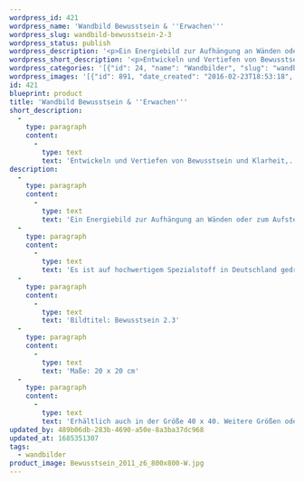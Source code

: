```yaml
---
wordpress_id: 421
wordpress_name: 'Wandbild Bewusstsein & ''Erwachen'''
wordpress_slug: wandbild-bewusstsein-2-3
wordpress_status: publish
wordpress_description: '<p>Ein Energiebild zur Aufhängung an Wänden oder zum Aufstellen im Raum mit einem aktivierbaren Informationsfeld zu Bewusstsein - Klarheit - Freude - Erwachen (spirituell): Entwicklung von Bewusstsein in Tiefe und Weite, von Klarheit in Freude und spirituelles "Erwachen" in jedem Bereich des privaten und des gesellschaftlichen Lebens.</p><p>Es ist auf hochwertigem Spezialstoff in Deutschland gedruckt und sorgfältig in Handarbeit auf Holzkeilrahmen aufgezogen. Laut Herstellerangaben ist der farbintensive Druck 70 Jahre lichtecht, waschbar und in einem umweltorientierten Verfahren hergestellt. Der Oberstoff ist mit einer Spezialbeschichtung unterfüttert, so dass, bei Aufhängung an der Wand, der rückseitige Holzrahmen auch bei hellen Farben unsichtbar ist.</p><p>Bildtitel: Bewusstsein 2.3</p><p>Maße: 20 x 20 cm</p><p>Erhältlich auch in der Größe 40 x 40. Weitere Größen oder andere Seitenverhältnisse, sind bis 200 cm individuell für Sie innerhalb weniger Tage herstellbar. Bitte kontaktieren Sie uns hierfür unter <a href="mailto:info@elvedenverlag.de">info@elvedenverlag.de</a>.</p><p><a href="https://my.feenbaum.de/anwendung-energie-wandbilder/">Anwendungshinweise</a></p>'
wordpress_short_description: '<p>Entwickeln und Vertiefen von Bewusstsein und Klarheit,.&#8220;Neues Bewusstsein&#8220;.</p>'
wordpress_categories: '[{"id": 24, "name": "Wandbilder", "slug": "wandbilder"}]'
wordpress_images: '[{"id": 891, "date_created": "2016-02-23T18:53:18", "date_created_gmt": "2016-02-23T16:53:18", "date_modified": "2016-02-23T18:53:18", "date_modified_gmt": "2016-02-23T16:53:18", "src": "https://my.feenbaum.de/wp-content/uploads/2016/02/Bewusstsein_2011_z6_800x800-W.jpg", "name": "Bewusstsein_2011_z6_800x800-W", "alt": ""}]'
id: 421
blueprint: product
title: 'Wandbild Bewusstsein & ''Erwachen'''
short_description:
  -
    type: paragraph
    content:
      -
        type: text
        text: 'Entwickeln und Vertiefen von Bewusstsein und Klarheit,.''Neues Bewusstsein''.'
description:
  -
    type: paragraph
    content:
      -
        type: text
        text: 'Ein Energiebild zur Aufhängung an Wänden oder zum Aufstellen im Raum mit einem aktivierbaren Informationsfeld zu Bewusstsein - Klarheit - Freude - Erwachen (spirituell): Entwicklung von Bewusstsein in Tiefe und Weite, von Klarheit in Freude und spirituelles "Erwachen" in jedem Bereich des privaten und des gesellschaftlichen Lebens.'
  -
    type: paragraph
    content:
      -
        type: text
        text: 'Es ist auf hochwertigem Spezialstoff in Deutschland gedruckt und sorgfältig in Handarbeit auf Holzkeilrahmen aufgezogen. Laut Herstellerangaben ist der farbintensive Druck 70 Jahre lichtecht, waschbar und in einem umweltorientierten Verfahren hergestellt. Der Oberstoff ist mit einer Spezialbeschichtung unterfüttert, so dass, bei Aufhängung an der Wand, der rückseitige Holzrahmen auch bei hellen Farben unsichtbar ist.'
  -
    type: paragraph
    content:
      -
        type: text
        text: 'Bildtitel: Bewusstsein 2.3'
  -
    type: paragraph
    content:
      -
        type: text
        text: 'Maße: 20 x 20 cm'
  -
    type: paragraph
    content:
      -
        type: text
        text: 'Erhältlich auch in der Größe 40 x 40. Weitere Größen oder andere Seitenverhältnisse, sind bis 200 cm individuell für Sie innerhalb weniger Tage herstellbar. Bitte kontaktieren Sie uns hierfür unter info@elvedenverlag.de.'
updated_by: 489b06db-283b-4690-a50e-8a3ba37dc968
updated_at: 1685351307
tags:
  - wandbilder
product_image: Bewusstsein_2011_z6_800x800-W.jpg
---
```

